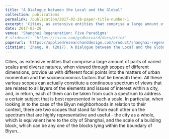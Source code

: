 ```yaml
---
title: "A Dialogue between the Local and the Global"
collection: publications
permalink: /publication/2017-02-28-paper-title-number-1
excerpt: 'Cities, as extensive entities that comprise a large amount of parts of varied scales and diverse natures, when viewed through scopes of different dimensions, provide us with different focal points into the matters of urban momentum and the socioeconomics factors that lie beneath them.'
date: 2017-02-28
venue: 'Shanghai Regeneration: Five Paradigms'
# slidesurl: 'https://issuu.com/gsdharvard/docs/brick'
paperurl: 'https://appliedresearchanddesign.com/product/shanghai-regeneration'
citation: 'Zhang, H. (2017). A Dialogue between the Local and the Global. In X. Li, D. Yang, X. Huang (Ed.), Shanghai Regeneration: Five Paradigms (pp. 132-145). Applied Research and Design Publishing. ISBN 978-1939621610.'
---
```


Cities, as extensive entities that comprise a large amount of parts of varied scales and diverse natures, when viewed through scopes of different dimensions, provide us with different focal points into the matters of urban momentum and the socioeconomics factors that lie beneath them. All these various scopes can actually constitute a continuous spectrum of views that are related to all layers of the elements and issues of interest within a city, and, in return, each of them can be taken from such a spectrum to address a certain subject that is best represented in such a scale. In particular, when looking in to the case of the Biyun neighborhoods in relation to their context, there are two scopes that stand far from each other on the spectrum that are highly representative and useful - the city as a whole, which is equivalent here to the city of Shanghai, and the scale of a building block, which can be any one of the blocks lying within the boundary of Biyun...